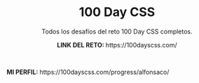 <h1 align="center">100 Day CSS</h1>
<p align="center">Todos los desafíos del reto 100 Day CSS completos. </p>
<p align="center"><b>LINK DEL RETO: </b>https://100dayscss.com/</p>
<br>
<p><b>MI PERFIL: </b>https://100dayscss.com/progress/alfonsaco/</p>
